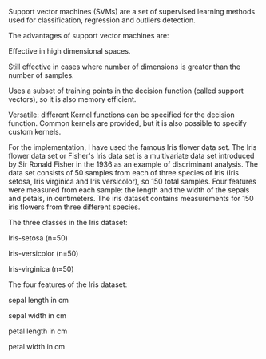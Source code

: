 Support vector machines (SVMs) are a set of supervised learning methods used for classification, regression and outliers detection.

The advantages of support vector machines are:

Effective in high dimensional spaces.

Still effective in cases where number of dimensions is greater than the number of samples.

Uses a subset of training points in the decision function (called support vectors), so it is also memory efficient.

Versatile: different Kernel functions can be specified for the decision function. Common kernels are provided, but it is also possible to specify custom kernels.

For the implementation, I have used the famous Iris flower data set.
The Iris flower data set or Fisher's Iris data set is a multivariate data set introduced by Sir Ronald Fisher in the 1936 as an example of discriminant analysis.
The data set consists of 50 samples from each of three species of Iris (Iris setosa, Iris virginica and Iris versicolor), so 150 total samples. Four features were measured from each sample: the length and the width of the sepals and petals, in centimeters.
The iris dataset contains measurements for 150 iris flowers from three different species.

The three classes in the Iris dataset:

Iris-setosa (n=50)

Iris-versicolor (n=50)

Iris-virginica (n=50)

The four features of the Iris dataset:

sepal length in cm

sepal width in cm

petal length in cm

petal width in cm

